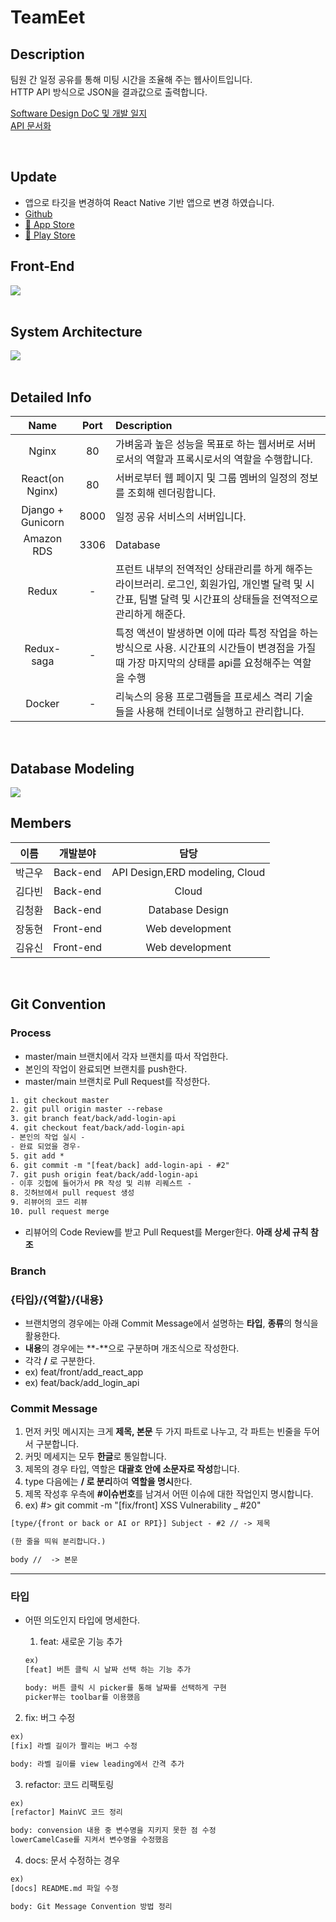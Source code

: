 # TeamEet

## **Description**


팀원 간 일정 공유를 통해 미팅 시간을 조율해 주는 웹사이트입니다.  
HTTP API 방식으로 JSON을 결과값으로 출력합니다.

[Software Design DoC 및 개발 일지](https://www.notion.so/SW-Design-DOC-0d2c078c9efa4698bb48d5a31a3abc8b)  
[API 문서화](https://documenter.getpostman.com/view/13993198/TzedgQAx)

<br>

## **Update**

- 앱으로 타깃을 변경하여 React Native 기반 앱으로 변경 하였습니다.
- [Github](https://github.com/Join2Gather/WeMeet)
- [🍎 App Store](https://apps.apple.com/kr/app/we-meet/id1610966012)
- [🤖 Play Store](https://play.google.com/store/apps/details?id=com.ww8007.weMeet)

## **Front-End**

<img src="./img/Front-End.png">

<br>
<br>

## **System Architecture**

<img src="./img/architecture.png">

<br>
<br>

## **Detailed Info**

|       Name        |     Port      | Description                                                                                                                                                   |
| :---------------: | :-----------: | :------------------------------------------------------------------------------------------------------------------------------------------------------------ |
|       Nginx       |      80       | 가벼움과 높은 성능을 목표로 하는 웹서버로 서버로서의 역할과 프록시로서의 역할을 수행합니다.                                                                   |
|  React(on Nginx)  |      80       | 서버로부터 웹 페이지 및 그룹 멤버의 일정의 정보를 조회해 렌더링합니다.                                                                                        |
| Django + Gunicorn |     8000      | 일정 공유 서비스의 서버입니다.                                                                                                                                |
|    Amazon RDS     |     3306      | Database                                                                                                                                                      |
|       Redux       |       -       | 프런트 내부의 전역적인 상태관리를 하게 해주는 라이브러리. 로그인, 회원가입, 개인별 달력 및 시간표, 팀별 달력 및 시간표의 상태들을 전역적으로 관리하게 해준다. |
|    Redux-saga     |       -       | 특정 액션이 발생하면 이에 따라 특정 작업을 하는 방식으로 사용. 시간표의 시간들이 변경점을 가질 때 가장 마지막의 상태를 api를 요청해주는 역할을 수행           |
|      Docker       |       -       | 리눅스의 응용 프로그램들을 프로세스 격리 기술들을 사용해 컨테이너로 실행하고 관리합니다.                                                                      |

<br>

## **Database Modeling**

<img src="./img/ERD.png">

## **Members**

|  이름  | 개발분야  |              담당              |
| :----: | :-------: | :----------------------------: |
| 박근우 | Back-end  | API Design,ERD modeling, Cloud |
| 김다빈 | Back-end  |             Cloud              |
| 김청환 | Back-end  |        Database Design         |
| 장동현 | Front-end |        Web development         |
| 김유신 | Front-end |        Web development         |

<br>

## **Git Convention**

### **Process**

- master/main 브랜치에서 각자 브랜치를 따서 작업한다.
- 본인의 작업이 완료되면 브랜치를 push한다.
- master/main 브랜치로 Pull Request를 작성한다.

```xml
1. git checkout master
2. git pull origin master --rebase
3. git branch feat/back/add-login-api
4. git checkout feat/back/add-login-api
- 본인의 작업 실시 -
- 완료 되었을 경우-
5. git add *
6. git commit -m "[feat/back] add-login-api - #2"
7. git push origin feat/back/add-login-api
- 이후 깃헙에 들어가서 PR 작성 및 리뷰 리퀘스트 -
8. 깃허브에서 pull request 생성
9. 리뷰어의 코드 리뷰
10. pull request merge
```

- 리뷰어의 Code Review를 받고 Pull Request를 Merger한다. **아래 상세 규칙 참조**

### **Branch**

### **{타입}/{역할}/{내용}**

- 브랜치명의 경우에는 아래 Commit Message에서 설명하는 **타입**, **종류**의 형식을 활용한다.
- **내용**의 경우에는 **-**으로 구분하며 개조식으로 작성한다.
- 각각 **/** 로 구분한다.
- ex) feat/front/add_react_app
- ex) feat/back/add_login_api

### **Commit Message**

1. 먼저 커밋 메시지는 크게 **제목, 본문** 두 가지 파트로 나누고, 각 파트는 빈줄을 두어서 구분합니다.
2. 커밋 메세지는 모두 **한글**로 통일합니다.
3. 제목의 경우 타입, 역할은 **대괄호 안에 소문자로 작성**합니다.
4. type 다음에는 **/ 로 분리**하여 **역할을 명시**한다.
5. 제목 작성후 우측에 **#이슈번호**를 남겨서 어떤 이슈에 대한 작업인지 명시합니다.
6. ex) #> git commit -m "[fix/front] XSS Vulnerability \_ #20"

```xml
[type/{front or back or AI or RPI}] Subject - #2 // -> 제목

(한 줄을 띄워 분리합니다.)

body //  -> 본문
```

---

### **타입**

- 어떤 의도인지 타입에 명세한다.

  1. feat: 새로운 기능 추가

  ```xml
  ex)
  [feat] 버튼 클릭 시 날짜 선택 하는 기능 추가

  body: 버튼 클릭 시 picker를 통해 날짜를 선택하게 구현
  picker뷰는 toolbar를 이용했음
  ```

2. fix: 버그 수정

```xml
ex)
[fix] 라벨 길이가 짤리는 버그 수정

body: 라벨 길이를 view leading에서 간격 추가
```

3. refactor: 코드 리팩토링

```xml
ex)
[refactor] MainVC 코드 정리

body: convension 내용 중 변수명을 지키지 못한 점 수정
lowerCamelCase를 지켜서 변수명을 수정했음
```

4. docs: 문서 수정하는 경우

```xml
ex)
[docs] README.md 파일 수정

body: Git Message Convention 방법 정리
```
